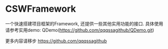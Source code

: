# CSWFramework
一个快速搭建项目框架的Framework, 还提供一些其他实用功能的接口. 具体使用请参考实用demo: QDemo(https://github.com/qqqssagithub/QDemo.git) 

更多内容请移步 https://github.com/qqqssagithub
